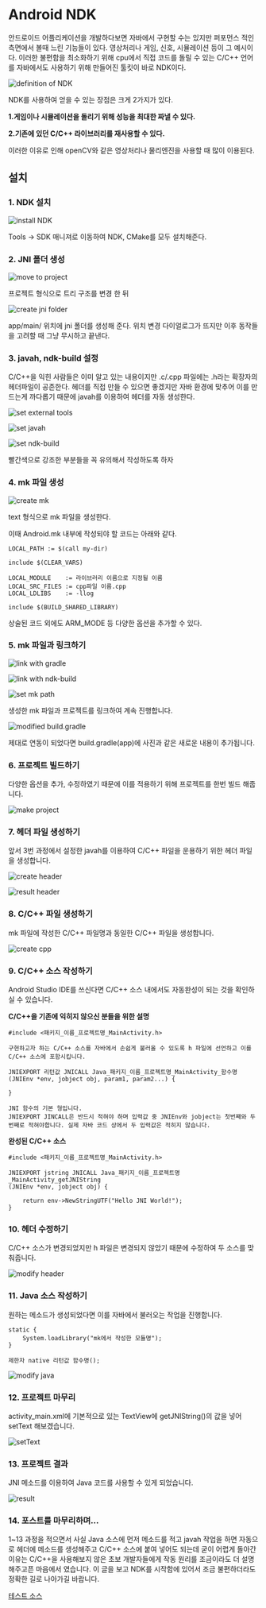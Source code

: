 # Android NDK

안드로이드 어플리케이션을 개발하다보면 자바에서 구현할 수는 있지만 퍼포먼스 적인 측면에서 볼때 느린 기능들이 있다. 영상처리나 게임, 신호, 시뮬레이션 등이 그 예시이다. 이러한 불편함을 최소화하기 위해 cpu에서 직접 코드를 돌릴 수 있는 C/C++ 언어를 자바에서도 사용하기 위해 만들어진 툴킷이 바로 NDK이다.

![definition of NDK](https://github.com/Ekutz/Android-NDK/blob/master/definition%20of%20ndk.png?raw=true)

NDK를 사용하여 얻을 수 있는 장점은 크게 2가지가 있다.

**1.게임이나 시뮬레이션을 돌리기 위해 성능을 최대한 짜낼 수 있다.**

**2.기존에 있던 C/C++ 라이브러리를 재사용할 수 있다.**

이러한 이유로 인해 openCV와 같은 영상처리나 물리엔진을 사용할 때 많이 이용된다.

## 설치

### 1. NDK 설치

![install NDK](https://github.com/Ekutz/Android-NDK/blob/master/install%20NDK.png?raw=true)

Tools -> SDK 매니져로 이동하여 NDK, CMake를 모두 설치해준다.

### 2. JNI 폴더 생성

![move to project](https://github.com/Ekutz/Android-NDK/blob/master/move%20to%20project.png?raw=true)

프로젝트 형식으로 트리 구조를 변경 한 뒤

![create jni folder](https://github.com/Ekutz/Android-NDK/blob/master/create%20jni%20folder.png?raw=true)

app/main/ 위치에 jni 폴더를 생성해 준다. 위치 변경 다이얼로그가 뜨지만 이후 동작들을 고려할 때 그냥 무시하고 끝낸다.

### 3. javah, ndk-build 설정

C/C++을 익힌 사람들은 이미 알고 있는 내용이지만 .c/.cpp 파일에는 .h라는 확장자의 헤더파일이 공존한다. 헤더를 직접 만들 수 있으면 좋겠지만 자바 환경에 맞추어 이를 만드는게 까다롭기 때문에 javah를 이용하여 헤더를 자동 생성한다.

![set external tools](https://github.com/Ekutz/Android-NDK/blob/master/set%20external%20tools.png?raw=true)

![set javah](https://github.com/Ekutz/Android-NDK/blob/master/set%20javah.png?raw=true)

![set ndk-build](https://github.com/Ekutz/Android-NDK/blob/master/set%20ndk-build.png?raw=true)

빨간색으로 강조한 부분들을 꼭 유의해서 작성하도록 하자

### 4. mk 파일 생성

![create mk](https://github.com/Ekutz/Android-NDK/blob/master/create%20mk.png?raw=true)

text 형식으로 mk 파일을 생성한다.

이때 Android.mk 내부에 작성되야 할 코드는 아래와 같다.

```
LOCAL_PATH := $(call my-dir)

include $(CLEAR_VARS)

LOCAL_MODULE    := 라이브러리 이름으로 지정될 이름
LOCAL_SRC_FILES := cpp파일 이름.cpp
LOCAL_LDLIBS    := -llog

include $(BUILD_SHARED_LIBRARY)

```

상술된 코드 외에도 ARM_MODE 등 다양한 옵션을 추가할 수 있다.

### 5. mk 파일과 링크하기

![link with gradle](https://github.com/Ekutz/Android-NDK/blob/master/link%20with%20gradle.png?raw=true)

![link with ndk-build](https://github.com/Ekutz/Android-NDK/blob/master/link%20with%20ndk-build.png?raw=true)

![set mk path](https://github.com/Ekutz/Android-NDK/blob/master/set%20mk%20path.png?raw=true)

생성한 mk 파일과 프로젝트를 링크하여 계속 진행합니다.

![modified build.gradle](https://github.com/Ekutz/Android-NDK/blob/master/modified%20build.gradle.png?raw=true)

제대로 연동이 되었다면 build.gradle(app)에 사진과 같은 새로운 내용이 추가됩니다.

### 6. 프로젝트 빌드하기

다양한 옵션을 추가, 수정하였기 때문에 이를 적용하기 위해 프로젝트를 한번 빌드 해줍니다.

![make project](https://github.com/Ekutz/Android-NDK/blob/master/make%20project.png?raw=true)

### 7. 헤더 파일 생성하기

앞서 3번 과정에서 설정한 javah를 이용하여 C/C++ 파일을 운용하기 위한 헤더 파일을 생성합니다.

![create header](https://github.com/Ekutz/Android-NDK/blob/master/create%20header.png?raw=true)

![result header](https://github.com/Ekutz/Android-NDK/blob/master/result%20header.png?raw=true)

### 8. C/C++ 파일 생성하기

mk 파일에 작성한 C/C++ 파일명과 동일한 C/C++ 파일을 생성합니다.

![create cpp](https://github.com/Ekutz/Android-NDK/blob/master/create%20cpp.png?raw=true)

### 9. C/C++ 소스 작성하기

Android Studio IDE를 쓰신다면 C/C++ 소스 내에서도 자동완성이 되는 것을 확인하실 수 있습니다.

**C/C++을 기존에 익히지 않으신 분들을 위한 설명**

```
#include <패키지_이름_프로젝트명_MainActivity.h>

구현하고자 하는 C/C++ 소스를 자바에서 손쉽게 불러올 수 있도록 h 파일에 선언하고 이를 C/C++ 소스에 포함시킵니다.

```

```
JNIEXPORT 리턴값 JNICALL Java_패키지_이름_프로젝트명_MainActivity_함수명
(JNIEnv *env, jobject obj, param1, param2...) {

}

JNI 함수의 기본 형입니다.
JNIEXPORT JINCALL은 반드시 적혀야 하며 입력값 중 JNIEnv와 jobject는 첫번째와 두번째로 적혀야합니다. 실제 자바 코드 상에서 두 입력값은 적히지 않습니다.
```

**완성된 C/C++ 소스**

```
#include <패키지_이름_프로젝트명_MainActivity.h>

JNIEXPORT jstring JNICALL Java_패키지_이름_프로젝트명_MainActivity_getJNIString
(JNIEnv *env, jobject obj) {
	
	return env->NewStringUTF("Hello JNI World!");
}
```

### 10. 헤더 수정하기

C/C++ 소스가 변경되었지만 h 파일은 변경되지 않았기 때문에 수정하여 두 소스를 맞춰줍니다.

![modify header](https://github.com/Ekutz/Android-NDK/blob/master/modify%20header.png?raw=true)

### 11. Java 소스 작성하기

원하는 메소드가 생성되었다면 이를 자바에서 불러오는 작업을 진행합니다.

```
static {
	System.loadLibrary("mk에서 작성한 모듈명");
}

제한자 native 리턴값 함수명();

```

![modify java](https://github.com/Ekutz/Android-NDK/blob/master/modify%20java.png?raw=true)

### 12. 프로젝트 마무리

activity_main.xml에 기본적으로 있는 TextView에 getJNIString()의 값을 넣어 setText 해보겠습니다.

![setText](https://github.com/Ekutz/Android-NDK/blob/master/setText.png?raw=true)

### 13. 프로젝트 결과

JNI 메소드를 이용하여 Java 코드를 사용할 수 있게 되었습니다.

![result](https://github.com/Ekutz/Android-NDK/blob/master/result.png?raw=true)

### 14. 포스트를 마무리하며...

1~13 과정을 적으면서 사실 Java 소스에 먼저 메소드를 적고 javah 작업을 하면 자동으로 헤더에 메소드를 생성해주고 C/C++ 소스에 붙여 넣어도 되는데 굳이 어렵게 돌아간 이유는 C/C++을 사용해보지 않은 초보 개발자들에게 작동 원리를 조금이라도 더 설명해주고픈 마음에서 였습니다.
이 글을 보고 NDK를 시작함에 있어서 조금 불편하더라도 정확한 길로 나아가길 바랍니다.

[테스트 소스](https://github.com/Ekutz/Android-NDK-Test.git)
